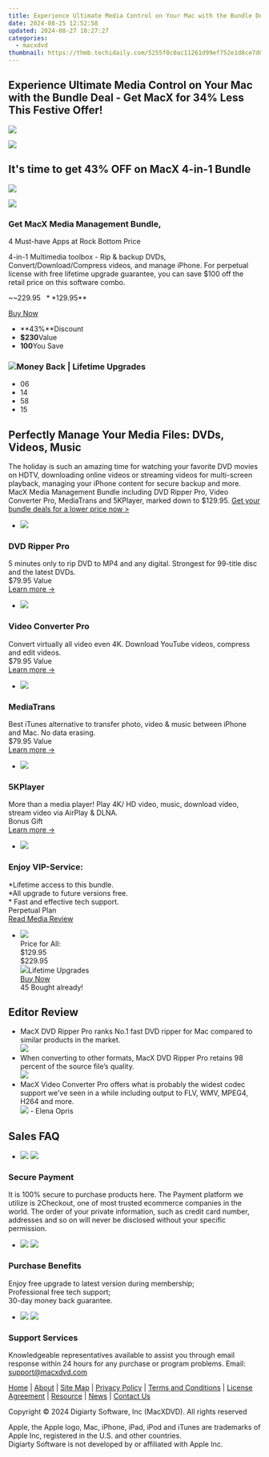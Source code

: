 ```yaml
---
title: Experience Ultimate Media Control on Your Mac with the Bundle Deal - Get MacX for 34%% Less This Festive Offer!
date: 2024-08-25 12:52:58
updated: 2024-08-27 10:27:27
categories:
  - macxdvd
thumbnail: https://thmb.techidaily.com/5255f0c0ac11261d99ef752e1d8ce7d04128bb9f458962890dfc3acd59ac69d0.jpg
---
```


## Experience Ultimate Media Control on Your Mac with the Bundle Deal - Get MacX for 34% Less This Festive Offer!

[![](https://www.macxdvd.com/special-offer/image-style/pack-deals/logo.png)](https://tools.techidaily.com/macxdvd/products/) 

![](https://www.macxdvd.com/special-offer/image-style/11th-anni/text.png)

## It's time to get 43% OFF on MacX 4-in-1 Bundle

![](https://www.macxdvd.com/special-offer/image-style/11th-anni/t.png)

![](https://www.macxdvd.com/special-offer/image-style/spring-2021/box-img.png)

### Get MacX Media Management Bundle,   
 4 Must-have Apps at Rock Bottom Price

4-in-1 Multimedia toolbox - Rip & backup DVDs, Convert/Download/Compress videos, and manage iPhone. For perpetual license with free lifetime upgrade guarantee, you can save $100 off the retail price on this software combo.

~~$229.95~~ **$129.95**

[Buy Now](https://estore.macxdvd.com/order/checkout.php?PRODS=37061377&CARD=2&QTY=1&CART=1&SHORT_FORM=1&COUPON=BUNDLEM50OFF&ORDERSTYLE=nLWsnpXPnHU%3D&DESIGN_TYPE=2&HIDEC=0&AFFILIATE=108875) 
* **43%**Discount
* **$230**Value
* **100**You Save

### ![](https://www.macxdvd.com/special-offer/image-style/11th-anni/30day-icon.png)Money Back | Lifetime Upgrades

* 06
* 14
* 58
* 15



## Perfectly Manage Your Media Files: DVDs, Videos, Music

The holiday is such an amazing time for watching your favorite DVD movies on HDTV, downloading online videos or streaming videos for multi-screen playback, managing your iPhone content for secure backup and more. MacX Media Management Bundle including DVD Ripper Pro, Video Converter Pro, MediaTrans and 5KPlayer, marked down to $129.95\. [Get your bundle deals for a lower price now >](https://estore.macxdvd.com/order/checkout.php?PRODS=37061377&CARD=2&QTY=1&CART=1&SHORT_FORM=1&COUPON=BUNDLEM50OFF&ORDERSTYLE=nLWsnpXPnHU%3D&DESIGN_TYPE=2&HIDEC=0&AFFILIATE=108875)

* ![](https://www.macxdvd.com/special-offer/image-style/pack-deals/product-icon1.png)  
### DVD Ripper Pro  
5 minutes only to rip DVD to MP4 and any digital. Strongest for 99-title disc and the latest DVDs.  
$79.95 Value  
[Learn more →](https://tools.techidaily.com/macxdvd/products/)
* ![](https://www.macxdvd.com/special-offer/image-style/pack-deals/product-icon2.png)  
### Video Converter Pro  
Convert virtually all video even 4K. Download YouTube videos, compress and edit videos.  
$79.95 Value  
[Learn more →](https://tools.techidaily.com/macxdvd/products/)
* ![](https://www.macxdvd.com/special-offer/image-style/pack-deals/product-icon4.png)  
### MediaTrans  
Best iTunes alternative to transfer photo, video & music between iPhone and Mac. No data erasing.  
$79.95 Value  
[Learn more →](https://tools.techidaily.com/macxdvd/products/)
* ![](https://www.macxdvd.com/special-offer/image-style/pack-deals/product-icon5.png)  
### 5KPlayer  
More than a media player! Play 4K/ HD video, music, download video, stream video via AirPlay & DLNA.  
Bonus Gift  
[Learn more →](https://tools.techidaily.com/5kplayer/products/)
* ![](https://www.macxdvd.com/special-offer/image-style/spring-2021/vip.png)  
### Enjoy VIP-Service:  
\*Lifetime access to this bundle.  
\*All upgrade to future versions free.  
\* Fast and effective tech support.  
Perpetual Plan  
[Read Media Review](https://tools.techidaily.com/macxdvd/products/)
* ![](https://www.macxdvd.com/special-offer/image-style/11th-anni/stocks-icon.png)  
Price for All:  
$129.95  
$229.95  
![](https://www.macxdvd.com/special-offer/image-style/pack-deals/yes-icon.png)Lifetime Upgrades  
[Buy Now](https://estore.macxdvd.com/order/checkout.php?PRODS=37061377&CARD=2&QTY=1&CART=1&SHORT_FORM=1&COUPON=BUNDLEM50OFF&ORDERSTYLE=nLWsnpXPnHU%3D&DESIGN_TYPE=2&HIDEC=0&AFFILIATE=108875)  
45 Bought already!


## Editor Review

* MacX DVD Ripper Pro ranks No.1 fast DVD ripper for Mac compared to similar products in the market.  
![](https://www.macxdvd.com/landing/image-style/halloween-2020/review-icon1.png)
* When converting to other formats, MacX DVD Ripper Pro retains 98 percent of the source file’s quality.  
![](https://www.macxdvd.com/landing/image-style/halloween-2020/review-icon2.png)
* MacX Video Converter Pro offers what is probably the widest codec support we've seen in a while including output to FLV, WMV, MPEG4, H264 and more.  
![](https://www.macxdvd.com/landing/image-style/halloween-2020/review-icon3.png) \- Elena Opris



## Sales FAQ

* ![](https://www.macxdvd.com/special-offer/image-style/pack-deals/secure-after-icon.png) ![](https://www.macxdvd.com/special-offer/image-style/pack-deals/secure-before-icon.png)  
### Secure Payment  
It is 100% secure to purchase products here. The Payment platform we utilize is 2Checkout, one of most trusted ecommerce companies in the world. The order of your private information, such as credit card number, addresses and so on will never be disclosed without your specific permission.
* ![](https://www.macxdvd.com/special-offer/image-style/pack-deals/purchase-after-icon.png) ![](https://www.macxdvd.com/special-offer/image-style/pack-deals/purchase-before-icon.png)  
### Purchase Benefits  
Enjoy free upgrade to latest version during membership;  
 Professional free tech support;  
 30-day money back guarantee.
* ![](https://www.macxdvd.com/special-offer/image-style/pack-deals/surpport-after-icon.png) ![](https://www.macxdvd.com/special-offer/image-style/pack-deals/surpport-before-icon.png)  
### Support Services  
Knowledgeable representatives available to assist you through email response within 24 hours for any purchase or program problems. Email: [support@macxdvd.com](https://tools.techidaily.com/macxdvd/products/)


[Home](https://tools.techidaily.com/macxdvd/products/) | [About](https://tools.techidaily.com/macxdvd/products/) | [Site Map](https://tools.techidaily.com/macxdvd/products/) | [Privacy Policy](https://tools.techidaily.com/macxdvd/products/) | [Terms and Conditions](https://tools.techidaily.com/macxdvd/products/) | [License Agreement](https://tools.techidaily.com/macxdvd/products/) | [Resource](https://tools.techidaily.com/macxdvd/products/) | [News](https://tools.techidaily.com/macxdvd/products/) | [Contact Us](https://tools.techidaily.com/macxdvd/products/)

Copyright © 2024 Digiarty Software, Inc (MacXDVD). All rights reserved

Apple, the Apple logo, Mac, iPhone, iPad, iPod and iTunes are trademarks of Apple Inc, registered in the U.S. and other countries.  
Digiarty Software is not developed by or affiliated with Apple Inc.

<ins class="adsbygoogle"
     style="display:block"
     data-ad-format="autorelaxed"
     data-ad-client="ca-pub-7571918770474297"
     data-ad-slot="1223367746"></ins>



<ins class="adsbygoogle"
     style="display:block"
     data-ad-client="ca-pub-7571918770474297"
     data-ad-slot="8358498916"
     data-ad-format="auto"
     data-full-width-responsive="true"></ins>
